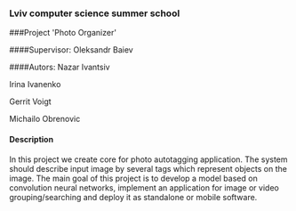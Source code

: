 ### Lviv computer science summer school

###Project 'Photo Organizer'

####Supervisor:
Oleksandr Baiev

####Autors:
Nazar Ivantsiv

Irina Ivanenko

Gerrit Voigt

Michailo Obrenovic
  
#### Description

In this project we create core for photo autotagging application. The system should describe input image by several tags which represent objects on the image. The main goal of this project is to develop a model based on convolution neural networks, implement an application for image or video grouping/searching and deploy it as standalone or mobile software.


